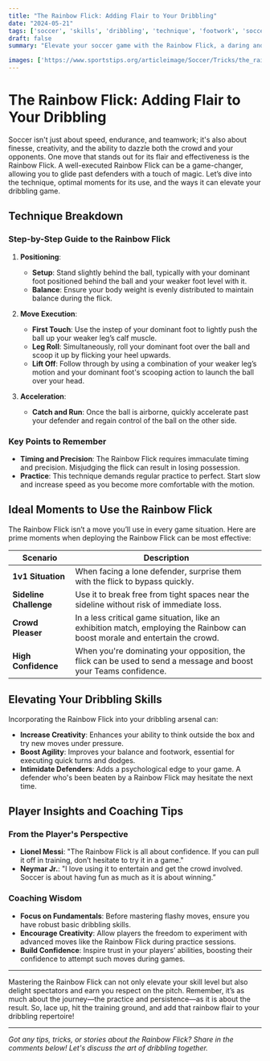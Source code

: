 ```yaml
---
title: "The Rainbow Flick: Adding Flair to Your Dribbling"
date: "2024-05-21"
tags: ['soccer', 'skills', 'dribbling', 'technique', 'footwork', 'soccer-tips', 'ball-control', 'coaching', 'soccer-tricks']
draft: false
summary: "Elevate your soccer game with the Rainbow Flick, a daring and flashy move that can leave defenders in the dust. Learn the technique, ideal usage, and how it enhances your dribbling."

images: ['https://www.sportstips.org/articleimage/Soccer/Tricks/the_rainbow_flick_adding_flair_to_your_dribbling.webp']
---
```


# The Rainbow Flick: Adding Flair to Your Dribbling

Soccer isn't just about speed, endurance, and teamwork; it's also about finesse, creativity, and the ability to dazzle both the crowd and your opponents. One move that stands out for its flair and effectiveness is the Rainbow Flick. A well-executed Rainbow Flick can be a game-changer, allowing you to glide past defenders with a touch of magic. Let’s dive into the technique, optimal moments for its use, and the ways it can elevate your dribbling game.

## Technique Breakdown

### Step-by-Step Guide to the Rainbow Flick

1. **Positioning**:
   - **Setup**: Stand slightly behind the ball, typically with your dominant foot positioned behind the ball and your weaker foot level with it.
   - **Balance**: Ensure your body weight is evenly distributed to maintain balance during the flick. 

2. **Move Execution**:
   - **First Touch**: Use the instep of your dominant foot to lightly push the ball up your weaker leg’s calf muscle.
   - **Leg Roll**: Simultaneously, roll your dominant foot over the ball and scoop it up by flicking your heel upwards.
   - **Lift Off**: Follow through by using a combination of your weaker leg’s motion and your dominant foot's scooping action to launch the ball over your head.

3. **Acceleration**:
   - **Catch and Run**: Once the ball is airborne, quickly accelerate past your defender and regain control of the ball on the other side.

### Key Points to Remember

- **Timing and Precision**: The Rainbow Flick requires immaculate timing and precision. Misjudging the flick can result in losing possession.
- **Practice**: This technique demands regular practice to perfect. Start slow and increase speed as you become more comfortable with the motion.

## Ideal Moments to Use the Rainbow Flick

The Rainbow Flick isn’t a move you’ll use in every game situation. Here are prime moments when deploying the Rainbow Flick can be most effective:

| Scenario             | Description                                                    |
|----------------------|----------------------------------------------------------------|
| **1v1 Situation**    | When facing a lone defender, surprise them with the flick to bypass quickly. |
| **Sideline Challenge** | Use it to break free from tight spaces near the sideline without risk of immediate loss. |
| **Crowd Pleaser**    | In a less critical game situation, like an exhibition match, employing the Rainbow can boost morale and entertain the crowd. |
| **High Confidence**  | When you're dominating your opposition, the flick can be used to send a message and boost your Teams confidence. |

## Elevating Your Dribbling Skills

Incorporating the Rainbow Flick into your dribbling arsenal can:

- **Increase Creativity**: Enhances your ability to think outside the box and try new moves under pressure.
- **Boost Agility**: Improves your balance and footwork, essential for executing quick turns and dodges.
- **Intimidate Defenders**: Adds a psychological edge to your game. A defender who's been beaten by a Rainbow Flick may hesitate the next time.

## Player Insights and Coaching Tips

### From the Player's Perspective

- **Lionel Messi**: "The Rainbow Flick is all about confidence. If you can pull it off in training, don’t hesitate to try it in a game."
- **Neymar Jr.**: "I love using it to entertain and get the crowd involved. Soccer is about having fun as much as it is about winning.”

### Coaching Wisdom

- **Focus on Fundamentals**: Before mastering flashy moves, ensure you have robust basic dribbling skills.
- **Encourage Creativity**: Allow players the freedom to experiment with advanced moves like the Rainbow Flick during practice sessions.
- **Build Confidence**: Inspire trust in your players’ abilities, boosting their confidence to attempt such moves during games.

---

Mastering the Rainbow Flick can not only elevate your skill level but also delight spectators and earn you respect on the pitch. Remember, it’s as much about the journey—the practice and persistence—as it is about the result. So, lace up, hit the training ground, and add that rainbow flair to your dribbling repertoire!

---

*Got any tips, tricks, or stories about the Rainbow Flick? Share in the comments below! Let's discuss the art of dribbling together.* 

```